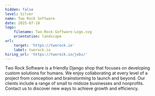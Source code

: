 ```yaml
---
hidden: false
level: Silver
name: Two Rock Software
date: 2025-07-10
logo:
    filename: Two-Rock-Software-Logo.svg
    orientation: landscape
url:
    target: 'https://tworock.io'
    label: tworock.io
hiring_url: 'https://tworock.io/jobs/'
---
```

Two Rock Software is a friendly Django shop that focuses on developing custom solutions for humans. We enjoy collaborating at every level of a project from conception and brainstorming to launch and beyond. Our clients include a range of small to midsize businesses and nonprofits. Contact us to discover new ways to achieve growth and efficiency.



